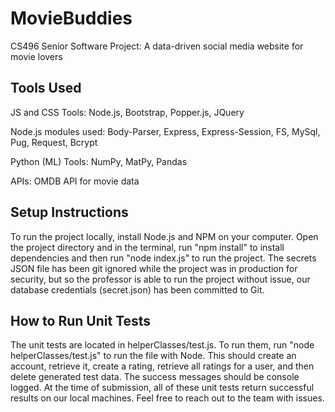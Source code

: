 # MovieBuddies #
CS496 Senior Software Project: A data-driven social media website for movie lovers

## Tools Used ##

JS and CSS Tools:
Node.js, Bootstrap, Popper.js, JQuery

Node.js modules used: Body-Parser, Express, Express-Session, FS, MySql, Pug, Request, Bcrypt

Python (ML) Tools: NumPy, MatPy, Pandas

APIs: OMDB API for movie data

## Setup Instructions ##
To run the project locally, install Node.js and NPM on your computer. Open the project directory and in the terminal, run "npm install" to install dependencies and then run "node index.js" to run the project. The secrets JSON file has been git ignored while the project was in production for security, but so the professor is able to run the project without issue, our database credentials (secret.json) has been committed to Git.

## How to Run Unit Tests ##
The unit tests are located in helperClasses/test.js. To run them, run "node helperClasses/test.js" to run the file with Node. This should create an account, retrieve it, create a rating, retrieve all ratings for a user, and then delete generated test data. The success messages should be console logged. At the time of submission, all of these unit tests return successful results on our local machines. Feel free to reach out to the team with issues.